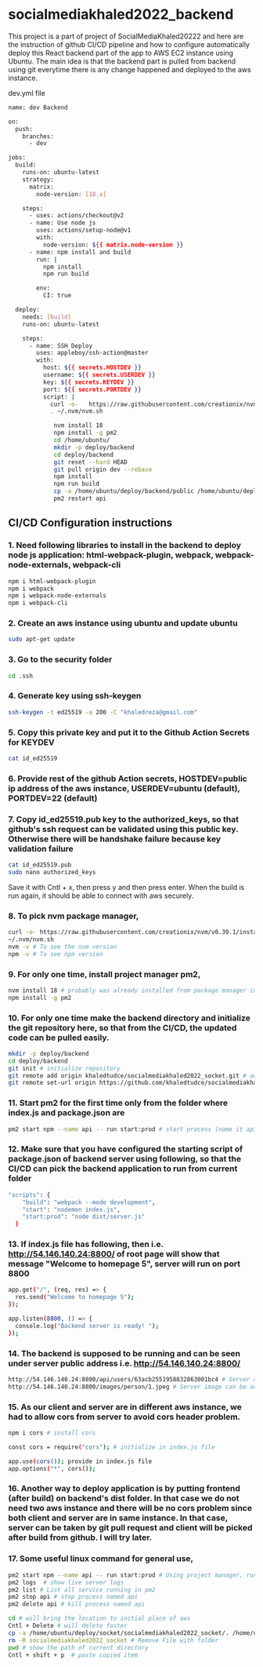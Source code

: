 # socialmediakhaled2022_backend

This project is a part of project of SocialMediaKhaled20222 and here are the instruction of github CI/CD pipeline and how to configure automatically deploy this React backend part of the app to AWS EC2 instance using Ubuntu. The main idea is that the backend part is pulled from backend using git everytime there is any change happened and deployed to the aws instance. 

dev.yml file
```sh
name: dev Backend

on:
  push:
    branches:
      - dev

jobs:
  build:
    runs-on: ubuntu-latest
    strategy:
      matrix:
        node-version: [18.x]

    steps:
      - uses: actions/checkout@v2
      - name: Use node js
        uses: actions/setup-node@v1
        with:
          node-version: ${{ matrix.node-version }}
      - name: npm install and build
        run: |
          npm install
          npm run build

        env:
          CI: true

  deploy:
    needs: [build]
    runs-on: ubuntu-latest

    steps:
      - name: SSH Deploy
        uses: appleboy/ssh-action@master
        with:
          host: ${{ secrets.HOSTDEV }}
          username: ${{ secrets.USERDEV }}
          key: ${{ secrets.KEYDEV }}
          port: ${{ secrets.PORTDEV }}
          script: |
            curl -o-   https://raw.githubusercontent.com/creationix/nvm/v0.39.1/install.sh | bash
            . ~/.nvm/nvm.sh

             nvm install 18
             npm install -g pm2
             cd /home/ubuntu/
             mkdir -p deploy/backend 
             cd deploy/backend
             git reset --hard HEAD
             git pull origin dev --rebase
             npm install
             npm run build
             cp -a /home/ubuntu/deploy/backend/public /home/ubuntu/deploy/backend/dist/
             pm2 restart api
```

## CI/CD Configuration instructions

### 1. Need following libraries to install in the backend to deploy node js application: html-webpack-plugin, webpack, webpack-node-externals, webpack-cli
```sh
npm i html-webpack-plugin
npm i webpack
npm i webpack-node-externals
npm i webpack-cli
```

### 2. Create an aws instance using ubuntu and update ubuntu
```sh
sudo apt-get update
```

### 3. Go to the security folder 
```sh
cd .ssh
```

### 4. Generate key using ssh-keygen
```sh
ssh-keygen -t ed25519 -a 200 -C "khaledreza@gmail.com" 
```

### 5. Copy this private key and put it to the Github Action Secrets for KEYDEV
```sh
cat id_ed25519
```

### 6. Provide rest of the github Action secrets, HOSTDEV=public ip address of the aws instance, USERDEV=ubuntu (default), PORTDEV=22 (default)

### 7. Copy id_ed25519.pub key to the authorized_keys, so that github's ssh request can be validated using this public key. Otherwise there will be handshake failure because key validation failure
```sh
cat id_ed25519.pub
sudo nano authorized_keys
```
Save it with Cntl + x, then press y and then press enter. When the build is run again, it should be able to connect with aws securely. 

### 8. To pick nvm package manager,
```sh
curl -o- https://raw.githubusercontent.com/creationix/nvm/v0.39.1/install.sh | bash
~/.nvm/nvm.sh
nvm -v # To see the nvm version
npm -v # To see npm version
```

### 9. For only one time, install project manager pm2, 
```sh
nvm install 18 # probably was already installed from package manager installer
npm install -g pm2  
```

### 10. For only one time make the backend directory and initialize the git repository here, so that from the CI/CD, the updated code can be pulled easily. 
```sh
mkdir -p deploy/backend 
cd deploy/backend
git init # initialize repository
git remote add origin khaledtudce/socialmediakhaled2022_socket.git # add remote repository origin
git remote set-url origin https://github.com/khaledtudce/socialmediakhaled2022_socket.git # give access right
```

### 11. Start pm2 for the first time only from the folder where index.js and package.json are
```sh
pm2 start npm --name api -- run start:prod # start process (name it api) from current directory start:prod from package.json
```

### 12. Make sure that you have configured the starting script of package.json of backend server using following, so that the CI/CD can pick the backend application to run from current folder
```sh
"scripts": {
    "build": "webpack --mode development",
    "start": "nodemon index.js",
    "start:prod": "node dist/server.js"
  }
```

### 13. If index.js file has following, then i.e. http://54.146.140.24:8800/ of root page will show that message "Welcome to homepage 5", server will run on port 8800
```sh
app.get("/", (req, res) => {
  res.send("Welcome to homepage 5");
});

app.listen(8800, () => {
  console.log("Backend server is ready! ");
});
```

### 14. The backend is supposed to be running and can be seen under server public address i.e. http://54.146.140.24:8800/
```sh
http://54.146.140.24:8800/api/users/63acb2551958832863001bc4 # Server api can be accessed by this link
http://54.146.140.24:8800/images/person/1.jpeg # Server image can be accessed by this link
```

### 15. As our client and server are in different aws instance, we had to allow cors from server to avoid cors header problem.
```sh
npm i cors # install cors

const cors = require("cors"); # initialize in index.js file 

app.use(cors()); provide in index.js file 
app.options("*", cors());
```


### 16. Another way to deploy application is by putting frontend (after build) on backend's dist folder. In that case we do not need two aws instance and there will be no cors problem since both client and server are in same instance. In that case, server can be taken by git pull request and client will be picked after build from github. I will try later.

### 17. Some useful linux command for general use,

```sh
pm2 start npm --name api -- run start:prod # Using project manager, run process from the current folder described in start:prod and name it api
pm2 logs  # show live server logs
pm2 list # List all service running in pm2
pm2 stop api # stop process named api
pm2 delete api # kill process named api

cd # will bring the location to initial place of aws
Cntl + Delete # will delete faster
cp -a /home/ubuntu/deploy/socket/socialmediakhaled2022_socket/. /home/ubuntu/deploy/socket/ # Copy all files of a folder to another file
rm -R socialmediakhaled2022_socket # Remove File with folder 
pwd # show the path of current directory
Cntl + shift + p  # paste copied item
```
